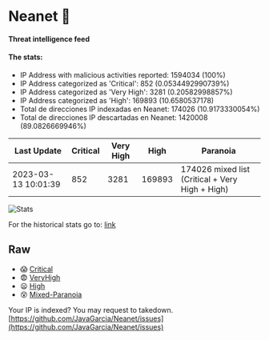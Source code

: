# Neanet :hocho:
#### Threat intelligence feed
#### The stats:

- IP Address with malicious activities reported: 1594034 (100%)
- IP Address categorized as 'Critical':  852 (0.0534492990739%)
- IP Address categorized as 'Very High':  3281 (0.20582998857%)
- IP Address categorized as 'High':  169893 (10.6580537178)
- Total de direcciones IP indexadas en Neanet:  174026 (10.9173330054%)
- Total de direcciones IP descartadas en Neanet:  1420008 (89.0826669946%)

| Last Update | Critical | Very High | High | Paranoia |
| --- | --- | --- | --- | --- |
| 2023-03-13 10:01:39 | 852 | 3281 | 169893 | 174026 mixed list (Critical + Very High + High)|

![Stats](https://docs.google.com/spreadsheets/d/e/2PACX-1vSnaNMIXVabIpDJjufMlzH7poXnshF3mgd8Is1g9ytUEzVsP5my4Trn8f-xkoLLQ38xpL3HtmUexLo6/pubchart?oid=501124687&format=image)

For the historical stats go to: [link](/stats.csv)
## Raw
- :scream: [Critical](https://raw.githubusercontent.com/JavaGarcia/Neanet/master/blacklists/neanet_critical.txt)
- :fearful: [VeryHigh](https://raw.githubusercontent.com/JavaGarcia/Neanet/master/blacklists/neanet_veryHigh.txtt)
- :frowning: [High](https://raw.githubusercontent.com/JavaGarcia/Neanet/master/blacklists/neanet_high.txt)
- :dizzy_face: [Mixed-Paranoia](https://raw.githubusercontent.com/JavaGarcia/Neanet/master/blacklists/neanet_all.txt)


Your IP is indexed? You may request to takedown. [https://github.com/JavaGarcia/Neanet/issues](https://github.com/JavaGarcia/Neanet/issues)





































































































































































































































































































































































































































































































































































































































































































































































































































































































































































































































































































































































































































































































































































































































































































































































































































































































































































































































































































































































































































































































































































































































































































































































































































































































































































































































































































































































































































































































































































































































































































































































































































































































































































































































































































































































































































































































































































































































































































































































































































































































































































































































































































































































































































































































































































































































































































































































































































































































































































































































































































































































































































































































































































































































































































































































































































































































































































































































































































































































































































































































































































































































































































































































































































































































































































































































































































































































































































































































































































































































































































































































































































































































































































































































































































































































































































































































































































































































































































































































































































































































































































































































































































































































































































































































































































































































































































































































































































































































































































































































































































































































































































































































































































































































































































































































































































































































































































































































































































































































































































